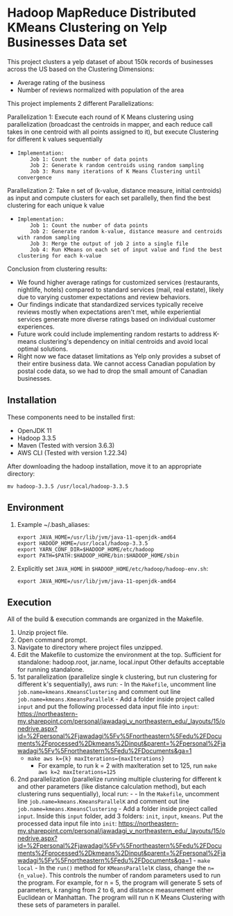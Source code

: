 # Hadoop MapReduce Distributed KMeans Clustering on Yelp Businesses Data set
This project clusters a yelp dataset of about 150k records of businesses across the US based on the Clustering Dimensions:
- Average rating of the business
- Number of reviews normalized with population of the area

This project implements 2 different Parallelizations:

Parallelization 1:
Execute each round of K Means clustering using parallelization (broadcast the centroids in mapper, and each reduce call takes in one centroid with all points assigned to it), but execute Clustering for different k values sequentially
-     Implementation:
          Job 1: Count the number of data points
          Job 2: Generate k random centroids using random sampling
          Job 3: Runs many iterations of K Means Clustering until convergence
Parallelization 2: 
Take n set of (k-value, distance measure, initial centroids) as input and compute clusters for each set parallelly, then find the best clustering for each unique k value
-     Implementation:
          Job 1: Count the number of data points
          Job 2: Generate random k-value, distance measure and centroids with random sampling
          Job 3: Merge the output of job 2 into a single file
          Job 4: Run KMeans on each set of input value and find the best clustering for each k-value



Conclusion from clustering results:
- We found higher average ratings for customized services (restaurants, nightlife, hotels) compared to standard services (mail, real estate), likely due to varying customer expectations and review behaviors.
- Our findings indicate that standardized services typically receive reviews mostly when expectations aren't met, while experiential services generate more diverse ratings based on individual customer experiences.
- Future work could include implementing random restarts to address K-means clustering's dependency on initial centroids and avoid local optimal solutions.
- Right now we face dataset limitations as Yelp only provides a subset of their entire business data. We cannot access Canadian population by postal code data, so we had to drop the small amount of Canadian businesses.




 
## Installation

These components need to be installed first:

- OpenJDK 11
- Hadoop 3.3.5
- Maven (Tested with version 3.6.3)
- AWS CLI (Tested with version 1.22.34)

After downloading the hadoop installation, move it to an appropriate directory:

`mv hadoop-3.3.5 /usr/local/hadoop-3.3.5`

## Environment

1. Example ~/.bash_aliases:

   ```
   export JAVA_HOME=/usr/lib/jvm/java-11-openjdk-amd64
   export HADOOP_HOME=/usr/local/hadoop-3.3.5
   export YARN_CONF_DIR=$HADOOP_HOME/etc/hadoop
   export PATH=$PATH:$HADOOP_HOME/bin:$HADOOP_HOME/sbin
   ```

2. Explicitly set `JAVA_HOME` in `$HADOOP_HOME/etc/hadoop/hadoop-env.sh`:

   `export JAVA_HOME=/usr/lib/jvm/java-11-openjdk-amd64`

## Execution

All of the build & execution commands are organized in the Makefile.

1. Unzip project file.
2. Open command prompt.
3. Navigate to directory where project files unzipped.
4. Edit the Makefile to customize the environment at the top.
   Sufficient for standalone: hadoop.root, jar.name, local.input
   Other defaults acceptable for running standalone.
5. 1st parallelization (parallelize single k clustering, but run clustering for different k's sequentially), aws run: - In the `Makefile`, uncomment line `job.name=kmeans.KmeansClustering` and comment out line `job.name=kmeans.KmeansParallelK` - Add a folder inside project called `input` and put the following processed data input file into `input`: https://northeastern-my.sharepoint.com/personal/jawadagi_v_northeastern_edu/_layouts/15/onedrive.aspx?id=%2Fpersonal%2Fjawadagi%5Fv%5Fnortheastern%5Fedu%2FDocuments%2Fprocessed%2Dkmeans%2Dinput&parent=%2Fpersonal%2Fjawadagi%5Fv%5Fnortheastern%5Fedu%2FDocuments&ga=1
   - `make aws k={k} maxIterations={maxIterations}`
     - For example, to run k = 2 with maxIteration set to 125, run `make aws k=2 maxIterations=125`
6. 2nd parallelization (parallelize running multiple clustering for different k and other parameters (like distance calculation method), but each clustering runs sequentially), local run: - - In the `Makefile`, uncomment line `job.name=kmeans.KmeansParallelK` and comment out line `job.name=kmeans.KmeansClustering` - Add a folder inside project called `input`. Inside this `input` folder, add 3 folders: `init`, `input`, `kmeans`. Put the processed data input file into `init`: https://northeastern-my.sharepoint.com/personal/jawadagi_v_northeastern_edu/_layouts/15/onedrive.aspx?id=%2Fpersonal%2Fjawadagi%5Fv%5Fnortheastern%5Fedu%2FDocuments%2Fprocessed%2Dkmeans%2Dinput&parent=%2Fpersonal%2Fjawadagi%5Fv%5Fnortheastern%5Fedu%2FDocuments&ga=1 - `make local` - In the `run()` method for `KMeansParallelK` class, change the `n={n_value}`. This controls the number of random parameters used to run the program. For example, for n = 5, the program will generate 5 sets of parameters, k ranging from 2 to 6, and distance measurement either Euclidean or Manhattan. The program will run n K Means Clustering with these sets of parameters in parallel.

